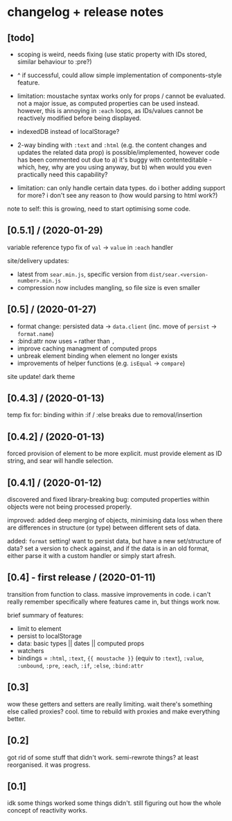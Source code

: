 # changelog + release notes

## [todo]

- scoping is weird, needs fixing (use static property with IDs stored, similar behaviour to :pre?)
- ^ if successful, could allow simple implementation of
  components-style feature.

- limitation: moustache syntax works only for props / cannot be evaluated.
  not a major issue, as computed properties can be used instead. however,
  this is annoying in `:each` loops, as IDs/values cannot be reactively
  modified before being displayed.

- indexedDB instead of localStorage?

- 2-way binding with `:text` and `:html` (e.g. the content changes and
  updates the related data prop) is possible/implemented, however code
  has been commented out due to a) it's buggy with contenteditable -
  which, hey, why are you using anyway, but b) when would you even
  practically need this capability?
- limitation: can only handle certain data types. do i bother
  adding support for more? i don't see any reason to (how would parsing to html work?)

note to self: this is growing, need to start optimising some code.

## [0.5.1] / (2020-01-29)

variable reference typo fix of `val` -> `value` in `:each` handler

site/delivery updates:
- latest from `sear.min.js`, specific version from `dist/sear.<version-number>.min.js`
- compression now includes mangling, so file size is even smaller

## [0.5] / (2020-01-27)

- format change: persisted data -> `data.client` (inc. move of `persist` -> `format.name`)
- :bind:attr now uses `=` rather than `,`
- improve caching managment of computed props
- unbreak element binding when element no longer exists
- improvements of helper functions (e.g. `isEqual` -> `compare`)

site update! dark theme

## [0.4.3] / (2020-01-13)

temp fix for: binding within :if / :else breaks due to removal/insertion

## [0.4.2] / (2020-01-13)

forced provision of element to be more explicit. must provide element as ID string,
and sear will handle selection.

## [0.4.1] / (2020-01-12)

discovered and fixed library-breaking bug: computed properties within objects
were not being processed properly.

improved: added deep merging of objects, minimising data loss when there are
differences in structure (or type) between different sets of data.

added: `format` setting! want to persist data, but have a new set/structure of data?
set a version to check against, and if the data is in an old format, either parse it
with a custom handler or simply start afresh.

## [0.4] - first release / (2020-01-11)

transition from function to class.
massive improvements in code.
i can't really remember specifically where features came in, but things work now.

brief summary of features:

- limit to element
- persist to localStorage
- data: basic types || dates || computed props
- watchers
- bindings = `:html`, `:text`, `{{ moustache }}` (equiv to `:text`), `:value`, `:unbound`,
  `:pre`, `:each`, `:if`, `:else`, `:bind:attr`

## [0.3]

wow these getters and setters are really limiting.
wait there's something else called proxies? cool.
time to rebuild with proxies and make everything better.

## [0.2]

got rid of some stuff that didn't work.
semi-rewrote things? at least reorganised. it was progress.

## [0.1]

idk some things worked some things didn't.
still figuring out how the whole concept of reactivity works.

